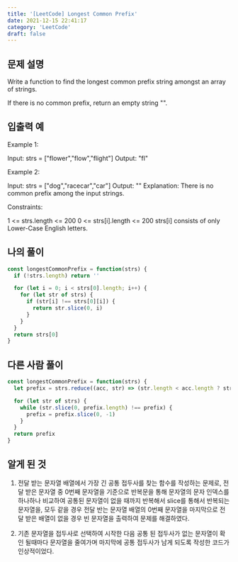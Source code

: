 ```yaml
---
title: '[LeetCode] Longest Common Prefix'
date: 2021-12-15 22:41:17
category: 'LeetCode'
draft: false
---
```


## 문제 설명

Write a function to find the longest common prefix string amongst an array of strings.

If there is no common prefix, return an empty string "".

## 입출력 예

Example 1:

Input: strs = ["flower","flow","flight"]
Output: "fl"

Example 2:

Input: strs = ["dog","racecar","car"]
Output: ""
Explanation: There is no common prefix among the input strings.

Constraints:

1 <= strs.length <= 200
0 <= strs[i].length <= 200
strs[i] consists of only Lower-Case English letters.

## 나의 풀이

```javascript
const longestCommonPrefix = function(strs) {
  if (!strs.length) return ''

  for (let i = 0; i < strs[0].length; i++) {
    for (let str of strs) {
      if (str[i] !== strs[0][i]) {
        return str.slice(0, i)
      }
    }
  }
  return strs[0]
}
```

## 다른 사람 풀이

```javascript
const longestCommonPrefix = function(strs) {
  let prefix = strs.reduce((acc, str) => (str.length < acc.length ? str : acc))

  for (let str of strs) {
    while (str.slice(0, prefix.length) !== prefix) {
      prefix = prefix.slice(0, -1)
    }
  }
  return prefix
}
```

## 알게 된 것

1. 전달 받는 문자열 배열에서 가장 긴 공통 접두사를 찾는 함수를 작성하는 문제로, 전달 받은 문자열 중 0번째 문자열을 기준으로 반복문을 통해 문자열의 문자 인덱스를 하나하나 비교하여 공통된 문자열이 없을 때까지 반복해서 slice를 통해서 반복되는 문자열을, 모두 같을 경우 전달 반는 문자열 배열의 0번째 문자열을 마지막으로 전달 받은 배열이 없을 경우 빈 문자열을 출력하여 문제를 해결하였다.

2. 기존 문자열을 접두사로 선택하여 시작한 다음 공통 된 접두사가 없는 문자열이 확인 될때마다 문자열을 줄여가며 마지막에 공통 접두사가 남게 되도록 작성한 코드가 인상적이었다.
